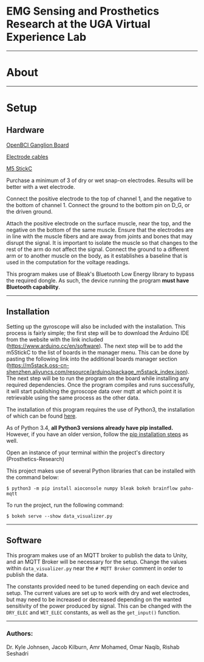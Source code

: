 # EMG Sensing and Prosthetics Research at the UGA Virtual Experience Lab
___________________________________________________________

# About

___________________________________________________________


# Setup

## Hardware
[OpenBCI Ganglion Board](https://shop.openbci.com/products/ganglion-board?utm_source=Google-Ads&utm_medium=g&utm_campaign=New_User_Prospecting&utm_adgroudp=New_User_Prospecting_-_dynamic_ad_group&utm_term=&gad_source=1&gclid=CjwKCAiAvdCrBhBREiwAX6-6Uu9az7JFnPIeuNssjLoS34EtB_0Akm6FYNOwoDYpc4Nf-gGQWIKaOhoCRF0QAvD_BwE)

[Electrode cables](https://shop.openbci.com/products/emg-ecg-snap-electrode-cables?variant=37345654079646)

[M5 StickC](https://shop.m5stack.com/products/stick-c)

Purchase a minimum of 3 of dry or wet snap-on electrodes. Results will be better with a wet electrode.

Connect the positive electrode to the top of channel 1, and the negative to the bottom of channel 1. Connect the
ground to the bottom pin on D_G, or the driven ground. 

Attach the positive electrode on the surface muscle, near the top, and the negative on the bottom
of the same muscle. Ensure that the electrodes are in line with the muscle fibers and are away from joints and bones that
may disrupt the signal. It is important to isolate the muscle so that changes to the rest of the arm do not affect the signal.
Connect the ground to a different arm or to another muscle on the body, as it establishes a baseline that is used in the
computation for the voltage readings.

This program makes use of Bleak's Bluetooth Low Energy library to bypass the required dongle. As such, the 
device running the program __must have Bluetooth capability__.

-----------------------------------------------------------

## Installation

Setting up the gyroscope will also be included with the installation. This process is fairly simple; the first step will be to download the Arduino IDE from the website with the link included (https://www.arduino.cc/en/software). The next step will be to add the m5StickC to the list of boards in the manager menu. This can be done by pasting the following link into the additional boards manager section (https://m5stack.oss-cn-shenzhen.aliyuncs.com/resource/arduino/package_m5stack_index.json). The next step will be to run the program on the board while installing any required dependencies. Once the program compiles and runs successfully, it will start publishing the gyroscope data over mqtt at which point it is retrievable using the same process as the other data.

The installation of this program requires the use of Python3, the installation of which
can be found [here](https://realpython.com/installing-python/#how-to-install-python-on-windows).

As of Python 3.4, __all Python3 versions already have pip installed.__ However, if you have
an older version, follow the [pip installation steps](https://pip.pypa.io/en/stable/installation/) as well.

Open an instance of your terminal within the project's directory (Prosthetics-Research)


This project makes use of several Python libraries that can be installed with the command below:

`$ python3 -m pip install aioconsole numpy bleak bokeh brainflow paho-mqtt`


To run the project, run the following command:

`$ bokeh serve --show data_visualizer.py`

-----------------------------------------------------------

## Software

This program makes use of an MQTT broker to publish the data to Unity, and an MQTT Broker
will be necessary for the setup. Change the values within `data_visualizer.py` near the
`# MQTT Broker` comment in order to publish the data. 

The constants provided need to be tuned depending on each device and setup. The current values are
set up to work with dry and wet electrodes, but may need to be increased or decreased depending on the
wanted sensitivity of the power produced by signal. This can be changed with the `DRY_ELEC` and `WET_ELEC`
constants, as well as the `get_input()` function.

___________________________________________________________

### Authors:
Dr. Kyle Johnsen, Jacob Kilburn, Amr Mohamed, Omar Naqib, Rishab Seshadri
